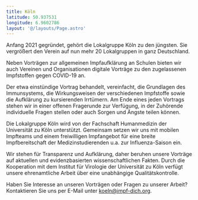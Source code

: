 ```yaml
---
title: Köln
latitude: 50.937531
longitude: 6.9602786
layout: '@/layouts/Page.astro'
---
```


Anfang 2021 gegründet, gehört die Lokalgruppe Köln zu den jüngsten. Sie vergrößert den Verein auf nun mehr 20 Lokalgruppen in ganz Deutschland.

Neben Vorträgen zur allgemeinen Impfaufklärung an Schulen bieten wir auch Vereinen und Organisationen digitale Vorträge zu den zugelassenen Impfstoffen gegen COVID-19 an.

Der etwa einstündige Vortrag behandelt, vereinfacht, die Grundlagen des Immunsystems, die Wirkungsweisen der verschiedenen Impfstoffe sowie die Aufklärung zu kursierenden Irrtümern. Am Ende eines jeden Vortrags stehen wir in einer offenen Fragerunde zur Verfügung, in der Zuhörende individuelle Fragen stellen oder auch Sorgen und Ängste teilen können.

Die Lokalgruppe Köln wird von der Fachschaft Humanmedizin der Universität zu Köln unterstützt. Gemeinsam setzen wir uns mit mobilen Impfteams und einem freiwilligen Impfangebot für eine breite Impfbereitschaft der Medizinstudierenden u.a. zur Influenza-Saison ein.

Wir stehen für Transparenz und Aufklärung, daher beruhen unsere Vorträge auf aktuellen und evidenzbasierten wissenschaftlichen Fakten. Durch die Kooperation mit dem Institut für Virologie der Universität zu Köln verfügt unsere ehrenamtliche Arbeit über eine unabhängige Qualitätskontrolle.

Haben Sie Interesse an unseren Vorträgen oder Fragen zu unserer Arbeit?\
Kontaktieren Sie uns per E-Mail unter koeln@impf-dich.org.
